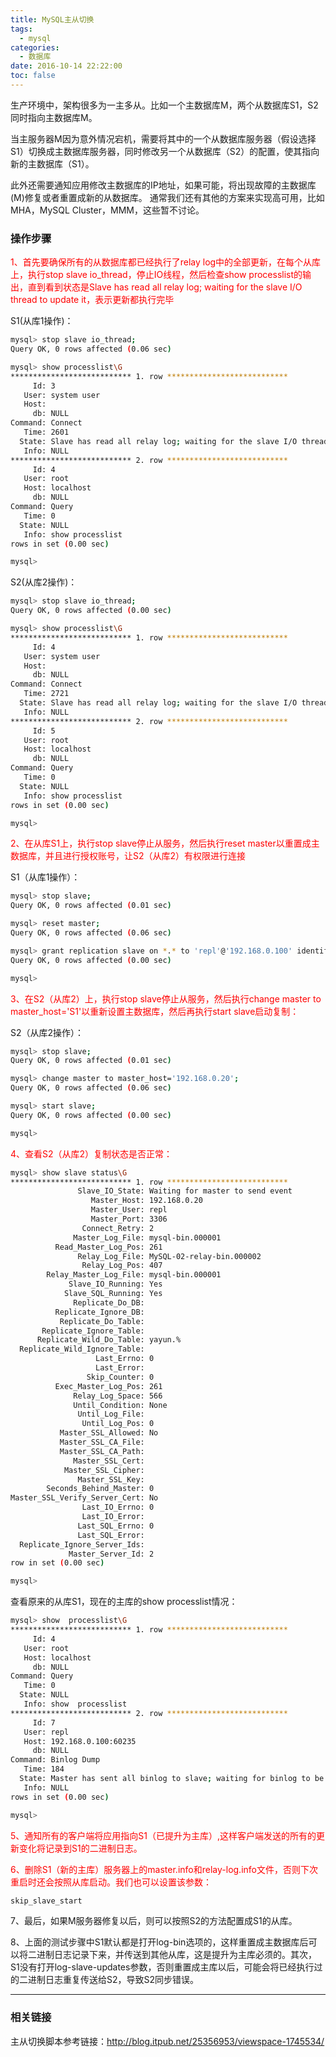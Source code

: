 ```yaml
---
title: MySQL主从切换
tags:
  - mysql
categories:
  - 数据库
date: 2016-10-14 22:22:00
toc: false
---
```


生产环境中，架构很多为一主多从。比如一个主数据库M，两个从数据库S1，S2同时指向主数据库M。

当主服务器M因为意外情况宕机，需要将其中的一个从数据库服务器（假设选择S1）切换成主数据库服务器，同时修改另一个从数据库（S2）的配置，使其指向新的主数据库（S1）。

此外还需要通知应用修改主数据库的IP地址，如果可能，将出现故障的主数据库(M)修复或者重置成新的从数据库。
通常我们还有其他的方案来实现高可用，比如MHA，MySQL Cluster，MMM，这些暂不讨论。

### 操作步骤

<font style="color:red">1、首先要确保所有的从数据库都已经执行了relay log中的全部更新，在每个从库上，执行stop slave io_thread，停止IO线程，然后检查show processlist的输出，直到看到状态是Slave has read all relay log; waiting for the slave I/O thread to update it，表示更新都执行完毕</font>

S1(从库1操作)：
```bash
mysql> stop slave io_thread;
Query OK, 0 rows affected (0.06 sec)

mysql> show processlist\G
*************************** 1. row ***************************
     Id: 3
   User: system user
   Host: 
     db: NULL
Command: Connect
   Time: 2601
  State: Slave has read all relay log; waiting for the slave I/O thread to update it
   Info: NULL
*************************** 2. row ***************************
     Id: 4
   User: root
   Host: localhost
     db: NULL
Command: Query
   Time: 0
  State: NULL
   Info: show processlist
rows in set (0.00 sec)

mysql>
```

<!-- more -->

S2(从库2操作)：
```bash
mysql> stop slave io_thread; 
Query OK, 0 rows affected (0.00 sec)

mysql> show processlist\G
*************************** 1. row ***************************
     Id: 4
   User: system user
   Host: 
     db: NULL
Command: Connect
   Time: 2721
  State: Slave has read all relay log; waiting for the slave I/O thread to update it
   Info: NULL
*************************** 2. row ***************************
     Id: 5
   User: root
   Host: localhost
     db: NULL
Command: Query
   Time: 0
  State: NULL
   Info: show processlist
rows in set (0.00 sec)

mysql>
```

<font style="color:red">2、在从库S1上，执行stop slave停止从服务，然后执行reset master以重置成主数据库，并且进行授权账号，让S2（从库2）有权限进行连接</font>

S1（从库1操作）：

```bash
mysql> stop slave;
Query OK, 0 rows affected (0.01 sec)

mysql> reset master;
Query OK, 0 rows affected (0.06 sec)

mysql> grant replication slave on *.* to 'repl'@'192.168.0.100' identified by '123456';
Query OK, 0 rows affected (0.00 sec)

mysql>
```

<font style="color:red">3、在S2（从库2）上，执行stop slave停止从服务，然后执行change master to master_host='S1'以重新设置主数据库，然后再执行start slave启动复制：</font>

S2（从库2操作）：

```bash
mysql> stop slave;
Query OK, 0 rows affected (0.01 sec)

mysql> change master to master_host='192.168.0.20';
Query OK, 0 rows affected (0.06 sec)

mysql> start slave;
Query OK, 0 rows affected (0.00 sec)

mysql>
```

<font style="color:red">4、查看S2（从库2）复制状态是否正常：</font>

```bash
mysql> show slave status\G
*************************** 1. row ***************************
               Slave_IO_State: Waiting for master to send event
                  Master_Host: 192.168.0.20
                  Master_User: repl
                  Master_Port: 3306
                Connect_Retry: 2
              Master_Log_File: mysql-bin.000001
          Read_Master_Log_Pos: 261
               Relay_Log_File: MySQL-02-relay-bin.000002
                Relay_Log_Pos: 407
        Relay_Master_Log_File: mysql-bin.000001
             Slave_IO_Running: Yes
            Slave_SQL_Running: Yes
              Replicate_Do_DB: 
          Replicate_Ignore_DB: 
           Replicate_Do_Table: 
       Replicate_Ignore_Table: 
      Replicate_Wild_Do_Table: yayun.%
  Replicate_Wild_Ignore_Table: 
                   Last_Errno: 0
                   Last_Error: 
                 Skip_Counter: 0
          Exec_Master_Log_Pos: 261
              Relay_Log_Space: 566
              Until_Condition: None
               Until_Log_File: 
                Until_Log_Pos: 0
           Master_SSL_Allowed: No
           Master_SSL_CA_File: 
           Master_SSL_CA_Path: 
              Master_SSL_Cert: 
            Master_SSL_Cipher: 
               Master_SSL_Key: 
        Seconds_Behind_Master: 0
Master_SSL_Verify_Server_Cert: No
                Last_IO_Errno: 0
                Last_IO_Error: 
               Last_SQL_Errno: 0
               Last_SQL_Error: 
  Replicate_Ignore_Server_Ids: 
             Master_Server_Id: 2
row in set (0.00 sec)

mysql>
```

查看原来的从库S1，现在的主库的show processlist情况：
```bash
mysql> show  processlist\G
*************************** 1. row ***************************
     Id: 4
   User: root
   Host: localhost
     db: NULL
Command: Query
   Time: 0
  State: NULL
   Info: show  processlist
*************************** 2. row ***************************
     Id: 7
   User: repl
   Host: 192.168.0.100:60235
     db: NULL
Command: Binlog Dump
   Time: 184
  State: Master has sent all binlog to slave; waiting for binlog to be updated
   Info: NULL
rows in set (0.00 sec)

mysql>
```

<font style="color:red">5、通知所有的客户端将应用指向S1（已提升为主库）,这样客户端发送的所有的更新变化将记录到S1的二进制日志。</font>

<font style="color:red">6、删除S1（新的主库）服务器上的master.info和relay-log.info文件，否则下次重启时还会按照从库启动。我们也可以设置该参数：</font>
```bash
skip_slave_start
```

7、最后，如果M服务器修复以后，则可以按照S2的方法配置成S1的从库。


8、上面的测试步骤中S1默认都是打开log-bin选项的，这样重置成主数据库后可以将二进制日志记录下来，并传送到其他从库，这是提升为主库必须的。其次，S1没有打开log-slave-updates参数，否则重置成主库以后，可能会将已经执行过的二进制日志重复传送给S2，导致S2同步错误。

---

### 相关链接

主从切换脚本参考链接：http://blog.itpub.net/25356953/viewspace-1745534/